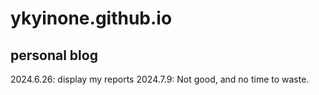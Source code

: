 # ykyinone.github.io
## personal blog ##
2024.6.26:
display my reports
2024.7.9:
Not good, and no time to waste.




